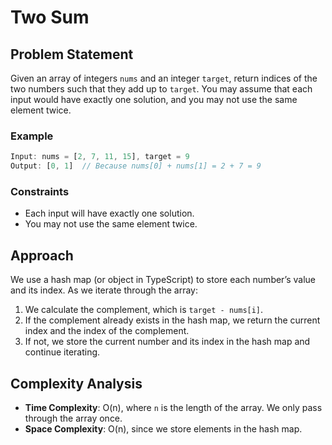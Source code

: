 
# Two Sum

## Problem Statement

Given an array of integers `nums` and an integer `target`, return indices of the two numbers such that they add up to `target`. You may assume that each input would have exactly one solution, and you may not use the same element twice.

### Example
```ts
Input: nums = [2, 7, 11, 15], target = 9
Output: [0, 1]  // Because nums[0] + nums[1] = 2 + 7 = 9
```

### Constraints
- Each input will have exactly one solution.
- You may not use the same element twice.

## Approach

We use a hash map (or object in TypeScript) to store each number’s value and its index. As we iterate through the array:
1. We calculate the complement, which is `target - nums[i]`.
2. If the complement already exists in the hash map, we return the current index and the index of the complement.
3. If not, we store the current number and its index in the hash map and continue iterating.


## Complexity Analysis

- **Time Complexity**: O(n), where `n` is the length of the array. We only pass through the array once.
- **Space Complexity**: O(n), since we store elements in the hash map.

